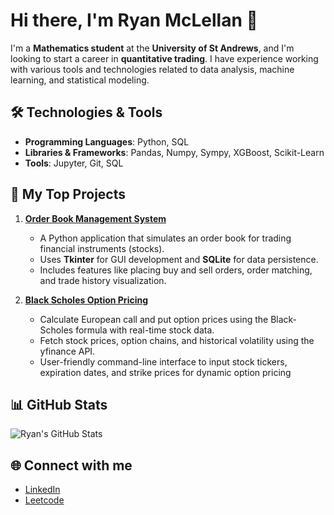 # Hi there, I'm Ryan McLellan 👋

I'm a **Mathematics student** at the **University of St Andrews**, and I'm looking to start a career in **quantitative trading**. I have experience working with various tools and technologies related to data analysis, machine learning, and statistical modeling.

## 🛠️ Technologies & Tools
- **Programming Languages**: Python, SQL
- **Libraries & Frameworks**: Pandas, Numpy, Sympy, XGBoost, Scikit-Learn
- **Tools**: Jupyter, Git, SQL

## 📂 My Top Projects

1. **[Order Book Management System](https://github.com/ryanmcle/OrderBook)**
   - A Python application that simulates an order book for trading financial instruments (stocks).
   - Uses **Tkinter** for GUI development and **SQLite** for data persistence.
   - Includes features like placing buy and sell orders, order matching, and trade history visualization.

2. **[Black Scholes Option Pricing](https://github.com/ryanmcle/Black-Scholes-Option-Pricing)**
   - Calculate European call and put option prices using the Black-Scholes formula with real-time stock data.
   - Fetch stock prices, option chains, and historical volatility using the yfinance API.
   - User-friendly command-line interface to input stock tickers, expiration dates, and strike prices for dynamic option pricing
## 📊 GitHub Stats
![Ryan's GitHub Stats](https://github-readme-stats.vercel.app/api?username=ryanmcle&show_icons=true&hide_title=true&count_private=true&hide=prs&theme=dark)

## 🌐 Connect with me
- [LinkedIn](https://linkedin.com/in/yourlinkedinprofile)
- [Leetcode](https://leetcode.com/u/ryanmcle/)
